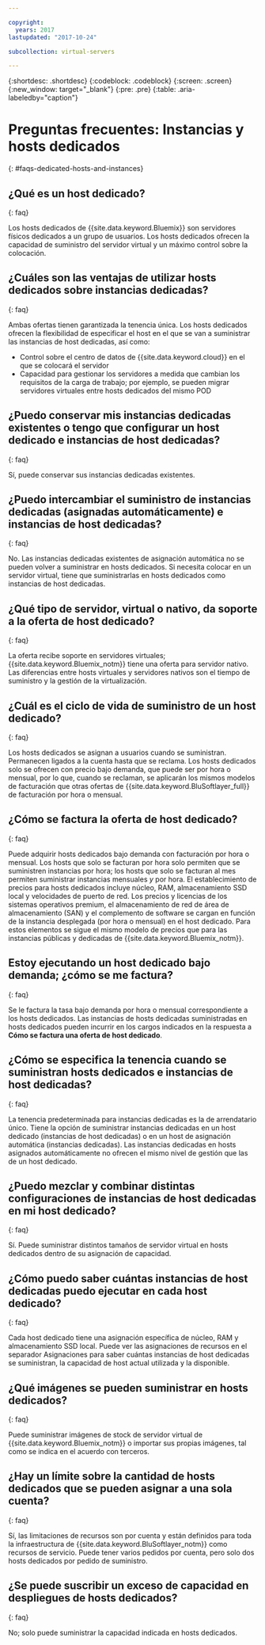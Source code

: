 ```yaml
---

copyright:
  years: 2017
lastupdated: "2017-10-24"

subcollection: virtual-servers

---
```


{:shortdesc: .shortdesc}
{:codeblock: .codeblock}
{:screen: .screen}
{:new_window: target="_blank"}
{:pre: .pre}
{:table: .aria-labeledby="caption"}


# Preguntas frecuentes: Instancias y hosts dedicados
{: #faqs-dedicated-hosts-and-instances}

## ¿Qué es un host dedicado?
{: faq}

Los hosts dedicados de {{site.data.keyword.Bluemix}} son servidores físicos dedicados a un grupo de usuarios. Los hosts dedicados ofrecen la capacidad de suministro del servidor virtual y un máximo control sobre la colocación.

## ¿Cuáles son las ventajas de utilizar hosts dedicados sobre instancias dedicadas?
{: faq}

Ambas ofertas tienen garantizada la tenencia única. Los hosts dedicados ofrecen la flexibilidad de especificar el host en el que se van a suministrar las instancias de host dedicadas, así como:
   * Control sobre el centro de datos de {{site.data.keyword.cloud}} en el que se colocará el servidor
   * Capacidad para gestionar los servidores a medida que cambian los requisitos de la carga de trabajo; por ejemplo, se pueden migrar servidores virtuales entre hosts dedicados del mismo POD

## ¿Puedo conservar mis instancias dedicadas existentes o tengo que configurar un host dedicado e instancias de host dedicadas?
{: faq}

Sí, puede conservar sus instancias dedicadas existentes.

## ¿Puedo intercambiar el suministro de instancias dedicadas (asignadas automáticamente) e instancias de host dedicadas?
{: faq}

No. Las instancias dedicadas existentes de asignación automática no se pueden volver a suministrar en hosts dedicados. Si necesita colocar en un servidor virtual, tiene que suministrarlas en hosts dedicados como instancias de host dedicadas.

## ¿Qué tipo de servidor, virtual o nativo, da soporte a la oferta de host dedicado?
{: faq}

La oferta recibe soporte en servidores virtuales; {{site.data.keyword.Bluemix_notm}} tiene una oferta para servidor nativo. Las diferencias entre hosts virtuales y servidores nativos son el tiempo de suministro y la gestión de la virtualización.

## ¿Cuál es el ciclo de vida de suministro de un host dedicado?
{: faq}

Los hosts dedicados se asignan a usuarios cuando se suministran. Permanecen ligados a la cuenta hasta que se reclama. Los hosts dedicados solo se ofrecen con precio bajo demanda, que puede ser por hora o mensual, por lo que, cuando se reclaman, se aplicarán los mismos modelos de facturación que otras ofertas de {{site.data.keyword.BluSoftlayer_full}} de facturación por hora o mensual.

## ¿Cómo se factura la oferta de host dedicado?
{: faq}

Puede adquirir hosts dedicados bajo demanda con facturación por hora o mensual. Los hosts que solo se facturan por hora solo permiten que se suministren instancias por hora; los hosts que solo se facturan al mes permiten suministrar instancias mensuales *y* por hora. El establecimiento de precios para hosts dedicados incluye núcleo, RAM, almacenamiento SSD local y velocidades de puerto de red. Los precios y licencias de los sistemas operativos premium, el almacenamiento de red de área de almacenamiento (SAN) y el complemento de software se cargan en función de la instancia desplegada (por hora o mensual) en el host dedicado. Para estos elementos se sigue el mismo modelo de precios que para las instancias públicas y dedicadas de {{site.data.keyword.Bluemix_notm}}.

## Estoy ejecutando un host dedicado bajo demanda; ¿cómo se me factura?
{: faq}

Se le factura la tasa bajo demanda por hora o mensual correspondiente a los hosts dedicados. Las instancias de hosts dedicadas suministradas en hosts dedicados pueden incurrir en los cargos indicados en la respuesta a **Cómo se factura una oferta de host dedicado**.

## ¿Cómo se especifica la tenencia cuando se suministran hosts dedicados e instancias de host dedicadas?
{: faq}

La tenencia predeterminada para instancias dedicadas es la de arrendatario único. Tiene la opción de suministrar instancias dedicadas en un host dedicado (instancias de host dedicadas) o en un host de asignación automática (instancias dedicadas). Las instancias dedicadas en hosts asignados automáticamente no ofrecen el mismo nivel de gestión que las de un host dedicado.

## ¿Puedo mezclar y combinar distintas configuraciones de instancias de host dedicadas en mi host dedicado?
{: faq}

Sí. Puede suministrar distintos tamaños de servidor virtual en hosts dedicados dentro de su asignación de capacidad.

## ¿Cómo puedo saber cuántas instancias de host dedicadas puedo ejecutar en cada host dedicado?
{: faq}

Cada host dedicado tiene una asignación específica de núcleo, RAM y almacenamiento SSD local. Puede ver las asignaciones de recursos en el separador Asignaciones para saber cuántas instancias de host dedicadas se suministran, la capacidad de host actual utilizada y la disponible.

## ¿Qué imágenes se pueden suministrar en hosts dedicados?
{: faq}

Puede suministrar imágenes de stock de servidor virtual de {{site.data.keyword.Bluemix_notm}} o importar sus propias imágenes, tal como se indica en el acuerdo con terceros.

## ¿Hay un límite sobre la cantidad de hosts dedicados que se pueden asignar a una sola cuenta?
{: faq}

Sí, las limitaciones de recursos son por cuenta y están definidos para toda la infraestructura de {{site.data.keyword.BluSoftlayer_notm}} como recursos de servicio. Puede tener varios pedidos por cuenta, pero solo dos hosts dedicados por pedido de suministro.

## ¿Se puede suscribir un exceso de capacidad en despliegues de hosts dedicados?
{: faq}

No; solo puede suministrar la capacidad indicada en hosts dedicados.
